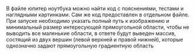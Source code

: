 В файле юпитер ноутбука можно найти код с пояснениями, тестами и наглядными картинками. Сам же код предоставлен в отдельном файле. При запуске необходимо указать полный путь к изображению и минимальный размер интересующей прямоугольной области, чтобы не выводить все маленькие области, в ответе будут выведен массив, состящий из двух вершин (левой верхней и правой нижней), которые однозначно задают прямоугольную градиентную область
